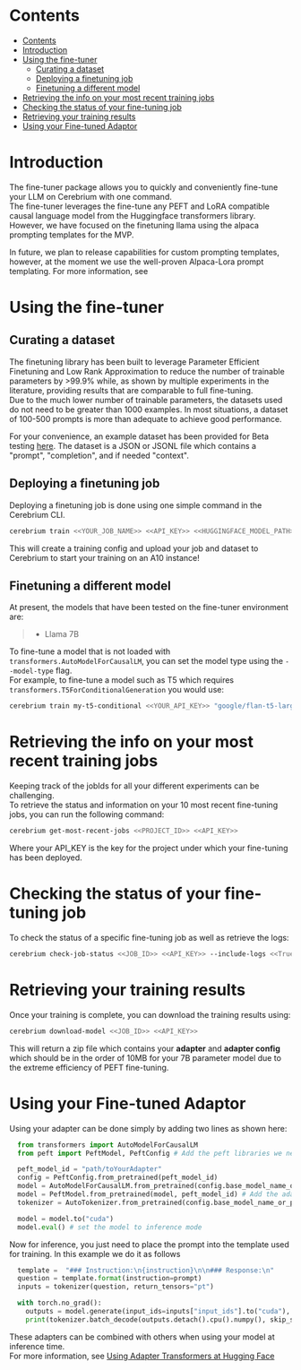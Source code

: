 
# Contents

- [Contents](#contents)
- [Introduction](#introduction)
- [Using the fine-tuner](#using-the-fine-tuner)
  - [Curating a dataset](#curating-a-dataset)
  - [Deploying a finetuning job](#deploying-a-finetuning-job)
  - [Finetuning a different model](#finetuning-a-different-model)
- [Retrieving the info on your most recent training jobs](#retrieving-the-info-on-your-most-recent-training-jobs)
- [Checking the status of your fine-tuning job](#checking-the-status-of-your-fine-tuning-job)
- [Retrieving your training results](#retrieving-your-training-results)
- [Using your Fine-tuned Adaptor](#using-your-fine-tuned-adaptor)

# Introduction

The fine-tuner package allows you to quickly and conveniently fine-tune your LLM on Cerebrium with one command.  
The fine-tuner leverages the fine-tune any PEFT and LoRA compatible causal language model from the Huggingface transformers library.  
However, we have focused on the finetuning llama using the alpaca prompting templates for the MVP.

In future, we plan to release capabilities for custom prompting templates, however, at the moment we use the well-proven Alpaca-Lora prompt templating.
For more information, see

<!-- TODO link to templates. -->

# Using the fine-tuner
## Curating a dataset

The finetuning library has been built to leverage Parameter Efficient Finetuning and Low Rank Approximation to reduce the number of trainable parameters by >99.9% while, as shown by multiple experiments in the literature, providing results that are comparable to full fine-tuning.  
Due to the much lower number of trainable parameters, the datasets used do not need to be greater than 1000 examples. In most situations, a dataset of 100-500 prompts is more than adequate to achieve good performance.

For your convenience, an example dataset has been provided for Beta testing [here](../../examples/training-job/dataset.json). The dataset is a JSON or JSONL file which contains a "prompt", "completion", and if needed "context".

## Deploying a finetuning job

Deploying a finetuning job is done using one simple command in the Cerebrium CLI.

```bash
cerebrium train <<YOUR_JOB_NAME>> <<API_KEY>> <<HUGGINGFACE_MODEL_PATH>> <<PATH_TO_YOUR_FINETUNING_DATASET>>
```

This will create a training config and upload your job and dataset to Cerebrium to start your training on an A10 instance!

<!-- For added control, a finetuning task can be deployed using the python functions. If this is required, please contact the team for documentation and instructions. -->

## Finetuning a different model

At present, the models that have been tested on the fine-tuner environment are:

> - Llama 7B
<!-- TODO: Add to this list as we test.  -->

To fine-tune a model that is not loaded with `transformers.AutoModelForCausalLM`, you can set the model type using the `--model-type` flag.  
For example, to fine-tune a model such as T5 which requires `transformers.T5ForConditionalGeneration` you would use:

```bash
cerebrium train my-t5-conditional <<YOUR_API_KEY>> "google/flan-t5-large" <<PATH_TO_YOUR_FINETUNING_DATASET>> --model-type "T5ForConditionalGeneration"
```

# Retrieving the info on your most recent training jobs

Keeping track of the jobIds for all your different experiments can be challenging.  
To retrieve the status and information on your 10 most recent fine-tuning jobs, you can run the following command:

```bash
cerebrium get-most-recent-jobs <<PROJECT_ID>> <<API_KEY>>
```

Where your API_KEY is the key for the project under which your fine-tuning has been deployed.

# Checking the status of your fine-tuning job

To check the status of a specific fine-tuning job as well as retrieve the logs:

```bash
cerebrium check-job-status <<JOB_ID>> <<API_KEY>> --include-logs <<True|False>>
```

# Retrieving your training results

Once your training is complete, you can download the training results using:

```bash
cerebrium download-model <<JOB_ID>> <<API_KEY>>
```

This will return a zip file which contains your **adapter** and **adapter config** which should be in the order of 10MB for your 7B parameter model due to the extreme efficiency of PEFT fine-tuning.


# Using your Fine-tuned Adaptor
Using your adapter can be done simply by adding two lines as shown here:

```python
  from transformers import AutoModelForCausalLM
  from peft import PeftModel, PeftConfig # Add the peft libraries we need for the adapter

  peft_model_id = "path/toYourAdapter"
  config = PeftConfig.from_pretrained(peft_model_id)
  model = AutoModelForCausalLM.from_pretrained(config.base_model_name_or_path)
  model = PeftModel.from_pretrained(model, peft_model_id) # Add the adapter to the model
  tokenizer = AutoTokenizer.from_pretrained(config.base_model_name_or_path)

  model = model.to("cuda")
  model.eval() # set the model to inference mode

```

Now for inference, you just need to place the prompt into the template used for training. In this example we do it as follows
``` python
  template =  "### Instruction:\n{instruction}\n\n### Response:\n"
  question = template.format(instruction=prompt) 
  inputs = tokenizer(question, return_tensors="pt")

  with torch.no_grad():
    outputs = model.generate(input_ids=inputs["input_ids"].to("cuda"), max_new_tokens=10)
    print(tokenizer.batch_decode(outputs.detach().cpu().numpy(), skip_special_tokens=True)[0])

```

These adapters can be combined with others when using your model at inference time.  
For more information, see
[Using Adapter Transformers at Hugging Face](https://huggingface.co/docs/hub/adapter-transformers#exploring-adaptertransformers-in-the-hub)
